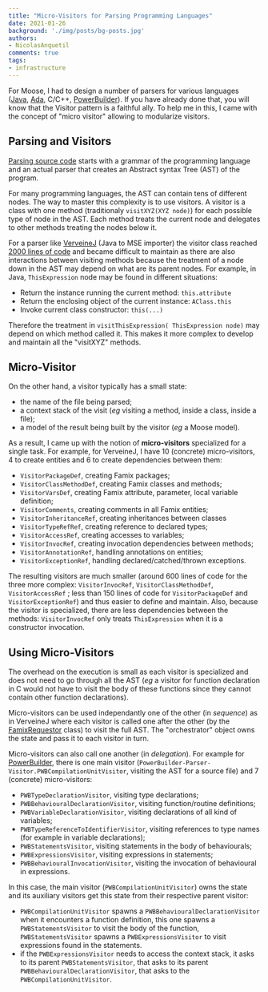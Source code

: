 ```yaml
---
title: "Micro-Visitors for Parsing Programming Languages"
date: 2021-01-26
background: './img/posts/bg-posts.jpg'
authors:
- NicolasAnquetil
comments: true
tags:
- infrastructure
---
```


For Moose, I had to design a number of parsers for various languages ([Java](https://github.com/NicolasAnquetil/VerveineJ),
[Ada](https://github.com/NicolasAnquetil/Ada2Famix),
C/C++,
[PowerBuilder](https://github.com/moosetechnology/PowerBuilderParser)).
If you have already done that, you will know that the Visitor pattern is a faithful ally.
To help me in this, I came with the concept of "micro visitor" allowing to modularize visitors.

## Parsing and Visitors

[Parsing source code](https://en.wikipedia.org/wiki/Parsing) starts with a  grammar of the programming language and an actual parser that creates an Abstract syntax Tree (AST) of the program.

For many programming languages, the AST can contain tens of different nodes.
The way to master this complexity is to use visitors.
A visitor is a class with one method (traditionaly `visitXYZ(XYZ node)`) for each possible type of node in the AST.
Each method treats the current node and delegates to other methods treating the nodes below it.

For a parser like [VerveineJ](https://github.com/NicolasAnquetil/VerveineJ) (Java to MSE importer) the visitor class reached [2000 lines of code](https://github.com/NicolasAnquetil/VerveineJ/blob/4adb83c61af9791fb140c7e636ca3aabca41ba71/src/eu/synectique/verveine/extractor/java/VerveineVisitor.java) and became difficult to maintain as there are also interactions between visiting methods because the treatment of a node down in the AST may depend on what are its parent nodes.
For example, in Java, `ThisExpression` node may be found in different situations:
- Return the instance running the current method: `this.attribute`
- Return the enclosing object of the current instance: `AClass.this`
- Invoke current class constructor: `this(...)`

Therefore the treatment in `visitThisExpression( ThisExpression node)` may depend on which method called it.
This makes it more complex to develop and maintain all the "visitXYZ" methods.

## Micro-Visitor

On the other hand, a visitor typically has a small state:

- the name of the file being parsed;
- a context stack of the visit (_eg_ visiting a method, inside a class, inside a file);
- a model of the result being built by the visitor (*eg* a Moose model).

As a result, I came up with the notion of **micro-visitors** specialized for a single task.
For example, for VerveineJ, I have 10 (concrete) micro-visitors, 4 to create entities and 6 to create dependencies between them:

- `VisitorPackageDef`, creating Famix packages;
- `VisitorClassMethodDef`, creating Famix classes and methods;
- `VisitorVarsDef`, creating Famix attribute, parameter, local variable definition;
- `VisitorComments`, creating comments in all Famix entities;
- `VisitorInheritanceRef`, creating inheritances between classes
- `VisitorTypeRefRef`, creating reference to declared types;
- `VisitorAccessRef`, creating accesses to variables;
- `VisitorInvocRef`, creating invocation dependencies between methods;
- `VisitorAnnotationRef`, handling annotations on entities;
- `VisitorExceptionRef`, handling declared/catched/thrown exceptions.

The resulting visitors are much smaller (around 600 lines of code for the three more complex: `VisitorInvocRef`, `VisitorClassMethodDef`, `VisitorAccessRef` ; less than 150 lines of code for `VisitorPackageDef` and `VisitorExceptionRef`) and thus easier to define and maintain.
Also, because the visitor is specialized, there are less dependencies between the methods: `VisitorInvocRef` only treats `ThisExpression` when it is a constructor invocation.

## Using Micro-Visitors

The overhead on the execution is small as each visitor is specialized and does not need to go through all the AST (_eg_ a visitor for function declaration in C would not have to visit the body of these functions since they cannot contain other function declarations).

Micro-visitors can be used independantly one of the other (in _sequence_) as in VerveineJ where each visitor is called one after the other (by the [FamixRequestor](https://github.com/NicolasAnquetil/VerveineJ/blob/master/src/fr/inria/verveine/extractor/java/FamixRequestor.java) class) to visit the full AST.
The "orchestrator" object owns the state and pass it to each visitor in turn.

Micro-visitors can also call one another (in _delegation_).
For example for [PowerBuilder](https://github.com/moosetechnology/PowerBuilderParser), there is one main visitor (`PowerBuilder-Parser-Visitor.PWBCompilationUnitVisitor`, visiting the AST for a source file) and 7 (concrete) micro-visitors:
- `PWBTypeDeclarationVisitor`, visiting type declarations;
- `PWBBehaviouralDeclarationVisitor`, visiting function/routine definitions;
- `PWBVariableDeclarationVisitor`, visiting declarations of all kind of variables;
- `PWBTypeReferenceToIdentifierVisitor`, visiting references to type names (for example in variable declarations);
- `PWBStatementsVisitor`, visiting statements in the body of behaviourals;
- `PWBExpressionsVisitor`, visiting expressions in statements;
- `PWBBehaviouralInvocationVisitor`, visiting the invocation of behavioural in expressions.

In this case, the main visitor (`PWBCompilationUnitVisitor`) owns the state and its auxiliary visitors get this state from their respective parent visitor:
- `PWBCompilationUnitVisitor` spawns a `PWBBehaviouralDeclarationVisitor` when it encounters a function definition, this one spawns a `PWBStatementsVisitor` to visit the body of the function, `PWBStatementsVisitor` spawns a `PWBExpressionsVisitor` to visit expressions found in the statements.
- if the `PWBExpressionsVisitor` needs to access the context stack, it asks to its parent `PWBStatementsVisitor`, that asks to its parent `PWBBehaviouralDeclarationVisitor`, that asks to the `PWBCompilationUnitVisitor`.
